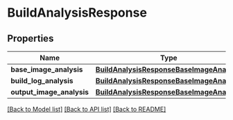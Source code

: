 # BuildAnalysisResponse

## Properties
Name | Type | Description | Notes
------------ | ------------- | ------------- | -------------
**base_image_analysis** | [**BuildAnalysisResponseBaseImageAnalysis**](BuildAnalysisResponseBaseImageAnalysis.md) |  | 
**build_log_analysis** | [**BuildAnalysisResponseBaseImageAnalysis**](BuildAnalysisResponseBaseImageAnalysis.md) |  | 
**output_image_analysis** | [**BuildAnalysisResponseBaseImageAnalysis**](BuildAnalysisResponseBaseImageAnalysis.md) |  | 

[[Back to Model list]](../README.md#documentation-for-models) [[Back to API list]](../README.md#documentation-for-api-endpoints) [[Back to README]](../README.md)

